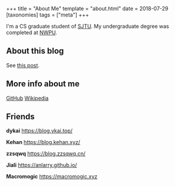 +++
title = "About Me"
template = "about.html"
date = 2018-07-29
[taxonomies]
tags = ["meta"]
+++

I'm a CS graduate student of [SJTU](https://www.sjtu.edu.cn/). My undergraduate degree was completed at [NWPU](http://www.nwpu.edu.cn).
<!-- more -->

## About this blog

See [this post](@/first-blog.md).

## More info about me

[GitHub](https://github.com/peng1999)
[Wikipedia](https://zh.wikipedia.org/wiki/User:Pg999w)

## Friends

**dykai** <https://blog.ykai.top/>

**Kehan** <https://blog.kehan.xyz/>

**zzsqwq** <https://blog.zzsqwq.cn/>

**Jiali** <https://anlarry.github.io/>

**Macromogic** <https://macromogic.xyz>
